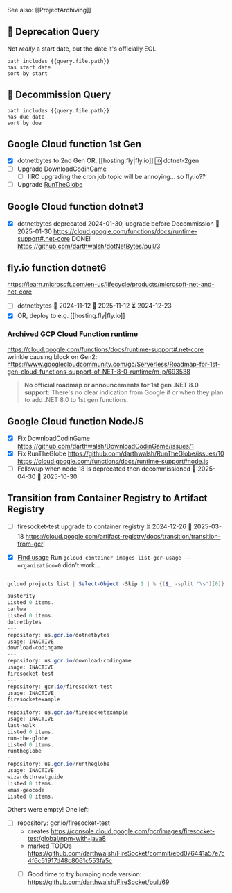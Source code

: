 See also: [[ProjectArchiving]]
## 🛫 Deprecation Query
Not *really* a start date, but the date it's officially EOL
```tasks
path includes {{query.file.path}}
has start date
sort by start
```

## 📅 Decommission Query
```tasks
path includes {{query.file.path}}
has due date
sort by due
```

## Google Cloud function 1st Gen
- [x] dotnetbytes to 2nd Gen OR, [[hosting.fly|fly.io]] 🆔 dotnet-2gen
- [ ] Upgrade [DownloadCodinGame](https://github.com/darthwalsh/DownloadCodinGame/blob/b11bcf8befb24c69872e16b82edd235189f854c4/feed/functions/index.js#L1)
	- [ ] IIRC upgrading the cron job topic will be annoying... so fly.io??
- [ ] Upgrade [RunTheGlobe](https://github.com/darthwalsh/RunTheGlobe/blob/e88a0a93157832a199485f06be7135d068a3e682/functions/index.js#L2)
## Google Cloud function dotnet3
- [x] dotnetbytes deprecated 2024-01-30, upgrade before Decommission 📅 2025-01-30
https://cloud.google.com/functions/docs/runtime-support#.net-core
DONE! https://github.com/darthwalsh/dotNetBytes/pull/3
## fly.io function dotnet6
https://learn.microsoft.com/en-us/lifecycle/products/microsoft-net-and-net-core
- [ ] dotnetbytes 🛫 2024-11-12 📅 2025-11-12 ⏳ 2024-12-23 
- [x] OR, deploy to e.g. [[hosting.fly|fly.io]]
### Archived GCP Cloud Function runtime
https://cloud.google.com/functions/docs/runtime-support#.net-core
wrinkle causing block on Gen2:
https://www.googlecloudcommunity.com/gc/Serverless/Roadmap-for-1st-gen-cloud-functions-support-of-NET-8-0-runtime/m-p/693538
>**No official roadmap or announcements for 1st gen .NET 8.0 support:** There's no clear indication from Google if or when they plan to add .NET 8.0 to 1st gen functions.
## Google Cloud function NodeJS
- [x] Fix DownloadCodinGame https://github.com/darthwalsh/DownloadCodinGame/issues/1
- [x] Fix RunTheGlobe https://github.com/darthwalsh/RunTheGlobe/issues/10
https://cloud.google.com/functions/docs/runtime-support#node.js
- [ ] Followup when node 18 is deprecated then decommissioned 🛫 2025-04-30  📅 2025-10-30

## Transition from Container Registry to Artifact Registry 
- [ ] firesocket-test upgrade to container registry ⏳ 2024-12-26 📅 2025-03-18
https://cloud.google.com/artifact-registry/docs/transition/transition-from-gcr

- [x] [Find usage](https://cloud.google.com/artifact-registry/docs/transition/check-gcr-usage#organization) 
Run `gcloud container images list-gcr-usage --organization=0` didn't work...
```powershell

gcloud projects list | Select-Object -Skip 1 | % {($_ -split '\s')[0]} | % {$_; gcloud container images list-gcr-usage --project=$_}

austerity
Listed 0 items.
carlwa
Listed 0 items.
dotnetbytes
---
repository: us.gcr.io/dotnetbytes
usage: INACTIVE
download-codingame
---
repository: us.gcr.io/download-codingame
usage: INACTIVE
firesocket-test
---
repository: gcr.io/firesocket-test
usage: INACTIVE
firesocketexample
---
repository: us.gcr.io/firesocketexample
usage: INACTIVE
last-walk
Listed 0 items.
run-the-globe
Listed 0 items.
runtheglobe
---
repository: us.gcr.io/runtheglobe
usage: INACTIVE
wizardsthreatguide
Listed 0 items.
xmas-geocode
Listed 0 items.
```
Others were empty! One left:
- [ ] repository: gcr.io/firesocket-test
	- creates https://console.cloud.google.com/gcr/images/firesocket-test/global/npm-with-java8
	- marked TODOs https://github.com/darthwalsh/FireSocket/commit/ebd076441a57e7c4f6c51917d48c8061c553fa5c
	- [ ] Good time to try bumping node version: https://github.com/darthwalsh/FireSocket/pull/69


